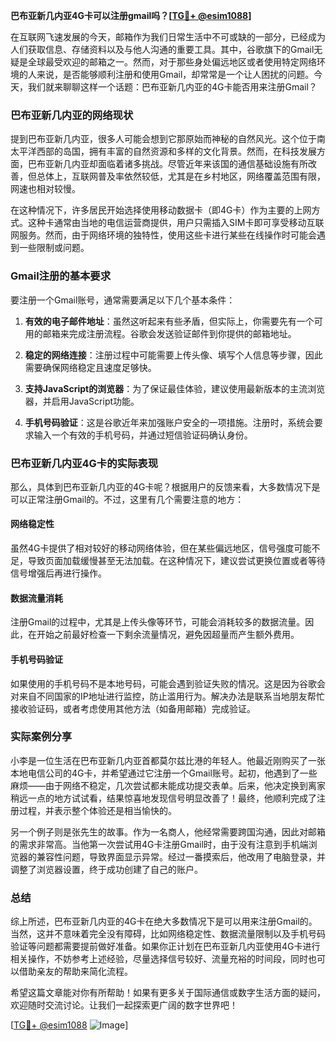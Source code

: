 **巴布亚新几内亚4G卡可以注册gmail吗？[[TG💪+ @esim1088](https://t.me/s/esim1088)]**

在互联网飞速发展的今天，邮箱作为我们日常生活中不可或缺的一部分，已经成为人们获取信息、存储资料以及与他人沟通的重要工具。其中，谷歌旗下的Gmail无疑是全球最受欢迎的邮箱之一。然而，对于那些身处偏远地区或者使用特定网络环境的人来说，是否能够顺利注册和使用Gmail，却常常是一个让人困扰的问题。今天，我们就来聊聊这样一个话题：巴布亚新几内亚的4G卡能否用来注册Gmail？

### 巴布亚新几内亚的网络现状

提到巴布亚新几内亚，很多人可能会想到它那原始而神秘的自然风光。这个位于南太平洋西部的岛国，拥有丰富的自然资源和多样的文化背景。然而，在科技发展方面，巴布亚新几内亚却面临着诸多挑战。尽管近年来该国的通信基础设施有所改善，但总体上，互联网普及率依然较低，尤其是在乡村地区，网络覆盖范围有限，网速也相对较慢。

在这种情况下，许多居民开始选择使用移动数据卡（即4G卡）作为主要的上网方式。这种卡通常由当地的电信运营商提供，用户只需插入SIM卡即可享受移动互联网服务。然而，由于网络环境的独特性，使用这些卡进行某些在线操作时可能会遇到一些限制或问题。

### Gmail注册的基本要求

要注册一个Gmail账号，通常需要满足以下几个基本条件：

1. **有效的电子邮件地址**：虽然这听起来有些矛盾，但实际上，你需要先有一个可用的邮箱来完成注册流程。谷歌会发送验证邮件到你提供的邮箱地址。
   
2. **稳定的网络连接**：注册过程中可能需要上传头像、填写个人信息等步骤，因此需要确保网络稳定且速度足够快。

3. **支持JavaScript的浏览器**：为了保证最佳体验，建议使用最新版本的主流浏览器，并启用JavaScript功能。

4. **手机号码验证**：这是谷歌近年来加强账户安全的一项措施。注册时，系统会要求输入一个有效的手机号码，并通过短信验证码确认身份。

### 巴布亚新几内亚4G卡的实际表现

那么，具体到巴布亚新几内亚的4G卡呢？根据用户的反馈来看，大多数情况下是可以正常注册Gmail的。不过，这里有几个需要注意的地方：

#### 网络稳定性

虽然4G卡提供了相对较好的移动网络体验，但在某些偏远地区，信号强度可能不足，导致页面加载缓慢甚至无法加载。在这种情况下，建议尝试更换位置或者等待信号增强后再进行操作。

#### 数据流量消耗

注册Gmail的过程中，尤其是上传头像等环节，可能会消耗较多的数据流量。因此，在开始之前最好检查一下剩余流量情况，避免因超量而产生额外费用。

#### 手机号码验证

如果使用的手机号码不是本地号码，可能会遇到验证失败的情况。这是因为谷歌会对来自不同国家的IP地址进行监控，防止滥用行为。解决办法是联系当地朋友帮忙接收验证码，或者考虑使用其他方法（如备用邮箱）完成验证。

### 实际案例分享

小李是一位生活在巴布亚新几内亚首都莫尔兹比港的年轻人。他最近刚购买了一张本地电信公司的4G卡，并希望通过它注册一个Gmail账号。起初，他遇到了一些麻烦——由于网络不稳定，几次尝试都未能成功提交表单。后来，他决定换到离家稍远一点的地方试试看，结果惊喜地发现信号明显改善了！最终，他顺利完成了注册过程，并表示整个体验还是相当愉快的。

另一个例子则是张先生的故事。作为一名商人，他经常需要跨国沟通，因此对邮箱的需求非常高。当他第一次尝试用4G卡注册Gmail时，由于没有注意到手机端浏览器的兼容性问题，导致界面显示异常。经过一番摸索后，他改用了电脑登录，并调整了浏览器设置，终于成功创建了自己的账户。

### 总结

综上所述，巴布亚新几内亚的4G卡在绝大多数情况下是可以用来注册Gmail的。当然，这并不意味着完全没有障碍，比如网络稳定性、数据流量限制以及手机号码验证等问题都需要提前做好准备。如果你正计划在巴布亚新几内亚使用4G卡进行相关操作，不妨参考上述经验，尽量选择信号较好、流量充裕的时间段，同时也可以借助亲友的帮助来简化流程。

希望这篇文章能对你有所帮助！如果有更多关于国际通信或数字生活方面的疑问，欢迎随时交流讨论。让我们一起探索更广阔的数字世界吧！

[[TG💪+ @esim1088](https://t.me/s/esim1088) ![Image](https://i.postimg.cc/4NQfJmqS/Snipaste-2025-05-13-00-14-12.png)]
